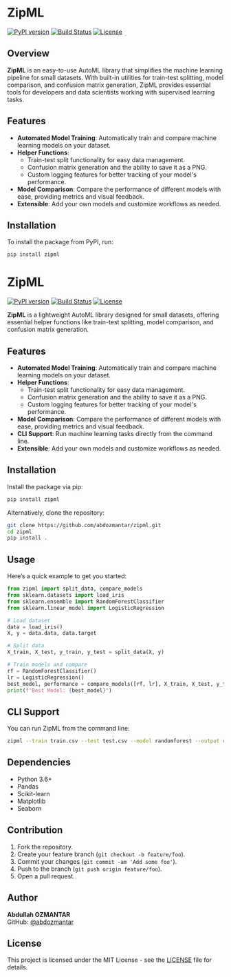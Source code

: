 # ZipML

[![PyPI version](https://badge.fury.io/py/zipml.svg)](https://badge.fury.io/py/zipml)
[![Build Status](https://travis-ci.com/abdozmantar/zipml.svg?branch=main)](https://travis-ci.com/abdozmantar/zipml)
[![License](https://img.shields.io/badge/license-MIT-blue.svg)](https://github.com/abdozmantar/zipml/blob/main/LICENSE)

## Overview

**ZipML** is an easy-to-use AutoML library that simplifies the machine learning pipeline for small datasets. With built-in utilities for train-test splitting, model comparison, and confusion matrix generation, ZipML provides essential tools for developers and data scientists working with supervised learning tasks.

## Features

- **Automated Model Training**: Automatically train and compare machine learning models on your dataset.
- **Helper Functions**:
  - Train-test split functionality for easy data management.
  - Confusion matrix generation and the ability to save it as a PNG.
  - Custom logging features for better tracking of your model's performance.
- **Model Comparison**: Compare the performance of different models with ease, providing metrics and visual feedback.
- **Extensible**: Add your own models and customize workflows as needed.

## Installation

To install the package from PyPI, run:

```bash
pip install zipml
```

# ZipML

[![PyPI version](https://badge.fury.io/py/zipml.svg)](https://badge.fury.io/py/zipml)
[![Build Status](https://travis-ci.com/abdozmantar/zipml.svg?branch=main)](https://travis-ci.com/abdozmantar/zipml)
[![License](https://img.shields.io/badge/license-MIT-blue.svg)](https://github.com/abdozmantar/zipml/blob/main/LICENSE)

**ZipML** is a lightweight AutoML library designed for small datasets, offering essential helper functions like train-test splitting, model comparison, and confusion matrix generation.

## Features

- **Automated Model Training**: Automatically train and compare machine learning models on your dataset.
- **Helper Functions**:
  - Train-test split functionality for easy data management.
  - Confusion matrix generation and the ability to save it as a PNG.
  - Custom logging features for better tracking of your model's performance.
- **Model Comparison**: Compare the performance of different models with ease, providing metrics and visual feedback.
- **CLI Support**: Run machine learning tasks directly from the command line.
- **Extensible**: Add your own models and customize workflows as needed.

## Installation

Install the package via pip:

```bash
pip install zipml
```

Alternatively, clone the repository:

```bash
git clone https://github.com/abdozmantar/zipml.git
cd zipml
pip install .
```

## Usage

Here’s a quick example to get you started:

```python
from zipml import split_data, compare_models
from sklearn.datasets import load_iris
from sklearn.ensemble import RandomForestClassifier
from sklearn.linear_model import LogisticRegression

# Load dataset
data = load_iris()
X, y = data.data, data.target

# Split data
X_train, X_test, y_train, y_test = split_data(X, y)

# Train models and compare
rf = RandomForestClassifier()
lr = LogisticRegression()
best_model, performance = compare_models([rf, lr], X_train, X_test, y_train, y_test)
print(f"Best Model: {best_model}")
```

## CLI Support

You can run ZipML from the command line:

```bash
zipml --train train.csv --test test.csv --model randomforest --output results.json
```

## Dependencies

- Python 3.6+
- Pandas
- Scikit-learn
- Matplotlib
- Seaborn

## Contribution

1. Fork the repository.
2. Create your feature branch (`git checkout -b feature/foo`).
3. Commit your changes (`git commit -am 'Add some foo'`).
4. Push to the branch (`git push origin feature/foo`).
5. Open a pull request.

## Author

**Abdullah OZMANTAR**  
GitHub: [@abdozmantar](https://github.com/abdozmantar)

## License

This project is licensed under the MIT License - see the [LICENSE](https://github.com/abdozmantar/zipml/blob/main/LICENSE) file for details.
